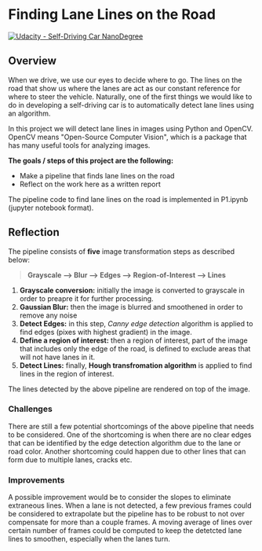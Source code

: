 # **Finding Lane Lines on the Road**
[![Udacity - Self-Driving Car NanoDegree](https://s3.amazonaws.com/udacity-sdc/github/shield-carnd.svg)](http://www.udacity.com/drive)

Overview
---

When we drive, we use our eyes to decide where to go.
The lines on the road that show us where the lanes are act as our
constant reference for where to steer the vehicle.  Naturally, one of
the first things we would like to do in developing a self-driving car
is to automatically detect lane lines using an algorithm.

In this project we will detect lane lines in images using
Python and OpenCV.  OpenCV means "Open-Source Computer Vision",
which is a package that has many useful tools for analyzing images.

**The goals / steps of this project are the following:**

* Make a pipeline that finds lane lines on the road
* Reflect on the work here as a written report

The pipeline code to find lane lines on the road is implemented in P1.ipynb (jupyter notebook format). 

## Reflection

The pipeline consists of **five** image transformation steps as described below:

> **Grayscale --> Blur --> Edges --> Region-of-Interest --> Lines**

1. **Grayscale conversion:** initially the image is converted to grayscale in order to preapre it for further processing.
2. **Gaussian Blur:** then the image is blurred and smoothened in order to remove any noise
3. **Detect Edges:** in this step, *Canny edge detection* algorithm is applied to find edges (pixes with highest gradient) in the image.
4. **Define a region of interest:** then a region of interest, part of the image that includes only the edge of the road, is defined to exclude areas that will not have lanes in it.
5. **Detect Lines:** finally, **Hough transfromation algorithm** is applied to find lines in the region of interest.

The lines detected by the above pipeline are rendered on top of the image.

### Challenges
There are still a few potential shortcomings of the above pipeline that needs to be considered. 
One of the shortcoming is when there are no clear edges that can be identified by the edge detection algorithm due to the lane or road color. Another shortcoming could happen due to other lines that can form due to multiple lanes, cracks etc.

### Improvements

A possible improvement would be to consider the slopes to eliminate extraneous lines. When a lane is not detected, a few previous frames could be considered to extrapolate but the pipeline has to be robust to not over compensate for more than a couple frames. A moving average of lines over certain number of frames could be computed to keep the detetcted lane lines to smoothen, especially when the lanes turn.